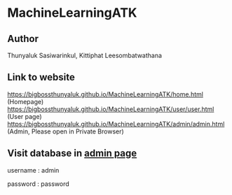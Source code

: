 # MachineLearningATK
## Author 
Thunyaluk Sasiwarinkul, Kittiphat Leesombatwathana
## Link to website
https://bigbossthunyaluk.github.io/MachineLearningATK/home.html (Homepage)
https://bigbossthunyaluk.github.io/MachineLearningATK/user/user.html (User page)
https://bigbossthunyaluk.github.io/MachineLearningATK/admin/admin.html (Admin, Please open in Private Browser)
## Visit database in [**admin page**](https://bigbossthunyaluk.github.io/MachineLearningATK/admin/admin.html)
username : admin

password : password
